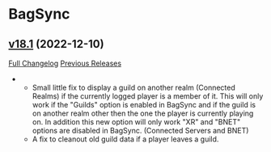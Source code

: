 # BagSync

## [v18.1](https://github.com/Xruptor/BagSync/tree/v18.1) (2022-12-10)
[Full Changelog](https://github.com/Xruptor/BagSync/compare/v18.0...v18.1) [Previous Releases](https://github.com/Xruptor/BagSync/releases)

-   
    - Small little fix to display a guild on another realm (Connected Realms) if the currently logged player is a member of it.  This will only work if the "Guilds" option is enabled in BagSync and if the guild is on another realm other then the one the player is currently playing on.  In addition this new option will only work "XR" and "BNET" options are disabled in BagSync.  (Connected Servers and BNET)  
    - A fix to cleanout old guild data if a player leaves a guild.  